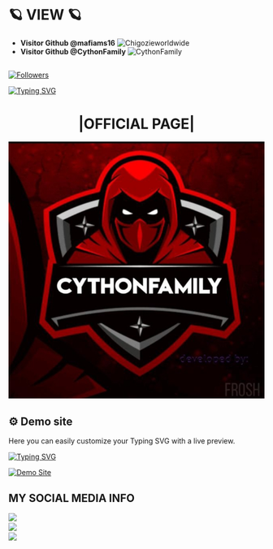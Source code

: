 # 🪐 VIEW 🪐
>
* **Visitor Github @mafiams16**
![Chigozieworldwide](https://komarev.com/ghpvc/?username=Chigozieworldwide&color=blue)
* **Visitor Github  @CythonFamily**
![CythonFamily](https://komarev.com/ghpvc/?username=CythonFamily&color=green)
>
## <a href="https://github.com/Chigozieworldwide/followers">
<img title="Followers" src="https://img.shields.io/github/followers/mafiams16?label=Followers&color=blue&style=flat-square"></a>


[![Typing SVG](https://readme-typing-svg.herokuapp.com?color=%23FF0000&lines=WELCOME+TO+MY+GITHUB+CHIGOZIEWORLDWIDE)](https://git.io/typing-svg)

<h1 align="center"> |OFFICIAL PAGE|</h1>


![20200808_16075](https://github.com/Chigozieworldwide/binnos/blob/main/2022.png)



## ⚙ Demo site

Here you can easily customize your Typing SVG with a live preview.

[![Typing SVG](https://readme-typing-svg.herokuapp.com?color=5547F7&background=DBDBDB00&lines=CYTHON+FAMILY+TEAM+%C2%AE)](https://git.io/typing-svg)

[![Demo Site](https://user-images.githubusercontent.com/62628408/116336814-1bb85200-a7d1-11eb-8586-0ccf5bb97eae.gif "Demo Site")](https://readme-typing-svg.herokuapp.com/demo/)

## MY SOCIAL MEDIA INFO

[![](https://img.shields.io/badge/Github-black?logo=Github&logoColor=green&labelColor=black)](https://github.com/mafiams16) <br>
[![](https://img.shields.io/badge/Facebook-black?logo=Facebook&logoColor=green&labelColor=black)](https://www.facebook.com/mafiam1) <br>
[![](https://img.shields.io/badge/Telegram-black?logo=Telegram&logoColor=green&labelColor=black)](htt) <br>
